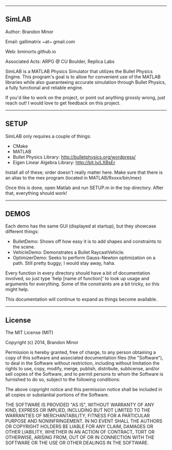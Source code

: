 ---------------------------------
SimLAB
---------------------------------
Author: Brandon Minor

Email: gallimatrix ~at~ gmail.com

Web: bminortx.github.io

Associated Acts: ARPG @ CU Boulder, Replica Labs

SimLAB is a MATLAB Physics Simulator that utilizes the Bullet Physics Engine.
This program's goal is to allow for convenient use of the MATLAB libraries
while also guaranteeing accurate simulation through Bullet Physics, a
fully functional and reliable engine.

If you'd like to work on the project, or point out anything grossly wrong,
just reach out! I would love to get feedback on this project. 


----------
SETUP
----------
SimLAB only requires a couple of things:
* CMake
* MATLAB
* Bullet Physics Library: http://bulletphysics.org/wordpress/
* Eigen Linear Algebra Library: http://bit.ly/LXBsEr
  
Install all of these; order doesn't really matter here. Make sure that there is an alias to the mex program (located in MATLAB/Rxxxx/bin/mex)

Once this is done, open Matlab and run SETUP.m in the top directory. After that, everything should work!

---------
DEMOS
---------
Each demo has the same GUI (displayed at startup), but they
showcase different things: 

- BulletDemo: Shows off how easy it is to add shapes and constraints to the
  scene. 
- VehicleDemo: Demonstrates a Bullet RaycastVehicle.
- OptimizerDemo: Seeks to perform Gauss-Newton optimization on a path. Still
  pretty buggy; I would stay away, haha. 

Every function in every directory should have a bit of documentation
involved, so just type 'help [name of function]' to look up usage and arguments
for everything. Some of the constraints are a bit tricky, so this might help. 

This documentation will continue to expand as things become available.

--------
License
--------

The MIT License (MIT)

Copyright (c) 2014, Brandon Minor

Permission is hereby granted, free of charge, to any person obtaining a copy
of this software and associated documentation files (the "Software"), to deal
in the Software without restriction, including without limitation the rights
to use, copy, modify, merge, publish, distribute, sublicense, and/or sell
copies of the Software, and to permit persons to whom the Software is
furnished to do so, subject to the following conditions:

The above copyright notice and this permission notice shall be included in
all copies or substantial portions of the Software.

THE SOFTWARE IS PROVIDED "AS IS", WITHOUT WARRANTY OF ANY KIND, EXPRESS OR
IMPLIED, INCLUDING BUT NOT LIMITED TO THE WARRANTIES OF MERCHANTABILITY,
FITNESS FOR A PARTICULAR PURPOSE AND NONINFRINGEMENT. IN NO EVENT SHALL THE
AUTHORS OR COPYRIGHT HOLDERS BE LIABLE FOR ANY CLAIM, DAMAGES OR OTHER
LIABILITY, WHETHER IN AN ACTION OF CONTRACT, TORT OR OTHERWISE, ARISING FROM,
OUT OF OR IN CONNECTION WITH THE SOFTWARE OR THE USE OR OTHER DEALINGS IN
THE SOFTWARE.

